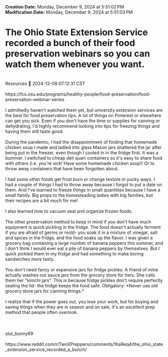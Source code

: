<div><b>Creation Date:</b> Monday, December 9, 2024 at 5:51:02 PM<br></div>
<div><b>Modification Date:</b> Monday, December 9, 2024 at 5:51:03 PM<br></div>
<div><h1>The Ohio State Extension Service recorded a bunch of their food preservation webinars so you can watch them whenever you want.</h1></div>
<div><br></div>
<div>Resources 📜 2024-12-09 07:12:31 CST</div>
<div><br></div>
<div>https://fcs.osu.edu/programs/healthy-people/food-preservation/food-preservation-webinar-series</div>
<div><br></div>
<div>I admittedly haven't watched them yet, but university extension services are the best for food preservation tips. A lot of things on Pinterest or elsewhere can get you sick. Even if you don't have the time or supplies for canning or dehydrating, I'd highly recommend looking into tips for freezing things and having them still taste good. </div>
<div><br></div>
<div>During the pandemic, I had the disappointment of finding that homemade chicken soup I made and ladled into glass Mason jars shattered the jar after being put in the freezer, even though I cooled in in the fridge first. It was a bummer. I switched to cheap deli quart containers so it's easy to share food with others (i.e. you're sick! Have some homemade chicken soup!) Or to throw away containers that have been forgotten about.</div>
<div><br></div>
<div>I had some other foods get frost burn or change texture in yucky ways. I had a couple of things I had to throw away because I forgot to put a date on them. And I've learned to freeze things in small quantities because I have a small family. Big props to the homesteading ladies with big families, but their recipes are a bit much for me!</div>
<div><br></div>
<div>I also learned how to vacuum seal and organize frozen foods.</div>
<div><br></div>
<div>The other preservation method to keep in mind if you don't have much equipment is quick pickling in the fridge. The food doesn't actually ferment if you are afraid of germs or mold- you soak it in a mixture of vinegar, salt and spices in the fridge, and the food soaks up the flavor. I was given a grocery bag containing a large number of banana peppers this summer, and I don't think I would ever eat a pile of banana peppers by themselves. But I quick pickled them in my fridge and had something to make boring sandwiches more tasty.</div>
<div><br></div>
<div>You don't need fancy or expensive jars for fridge pickles. A friend of mine actually washes out sauce jars from the grocery store for hers. She calls them her &quotkimchi jars&quot. This is because fridge pickles don't require perfectly sealing the lid- the fridge keeps the food safe. Obligatory: *Never use old grocery store jars for canning things.*</div>
<div><br></div>
<div>I realize that if the power goes out, you lose your work, but for buying and saving things when they are in season and on sale, it's an excellent prep method that people often overlook. </div>
<div><br></div>
<div><br></div>
<div><br></div>
<div>slut_bunny69</div>
<div><br></div>
<div>https://www.reddit.com/r/TwoXPreppers/comments/1ha9eq4/the_ohio_state_extension_service_recorded_a_bunch/</div>

